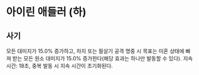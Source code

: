 # 아이린 애들러 (하)

## 사기

모든 대미지가 15.0% 증가하고, 차지 또는 필살기 공격 명중 시 목표는 미혼 상태에 빠져 받는 모든 원소 대미지가 15.0% 증가한다(해당 효과는 하나만 발동할 수 있다). 지속 시간: 18초, 중복 발동 시 지속 시간이 초기화된다.
